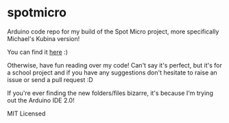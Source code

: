 # spotmicro
Arduino code repo for my build of the Spot Micro project, more specifically Michael's Kubina version!

You can find it [here](https://github.com/michaelkubina/SpotMicroESP32) :)

Otherwise, have fun reading over my code! Can't say it's perfect, but it's for a school project and if you have any suggestions don't hesitate to raise an issue or send a pull request :D

If you're ever finding the new folders/files bizarre, it's because I'm trying out the Arduino IDE 2.0!

MIT Licensed
